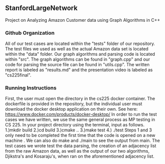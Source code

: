 ## StanfordLargeNetwork
Project on Analyzing Amazon Customer data using Graph Algorithms in C++

### Github Organization
All of our test cases are located within the "tests" folder of our repository. The test files we used as well as the actual Amazon data set is located within the "data" folder. Our graph algorithms and parsing code is located within "src". The graph algorithms can be found in "graph.cpp" and our code for parsing the source file can be found in "utils.cpp". The written report is labeled as "results.md" and the presentation video is labeled as "cs225final".

### Running Instructions
First, the user must open the directory in the cs225 docker container. The dockerfile is provided in the repository, but the individual user must download the docker desktop application on their own. See here: https://www.docker.com/products/docker-desktop/ 
In order to run the test cases we have written, we use the same general process as MP testing in CS 225. In your project directory using the terminal, input as follows.  1.)mkdir build 2.)cd build  3.)cmake .. 3.)make test 4.) ./test Steps 1 and 3 only need  to be completed the first time that the code is opened on a new machine . We can also do make and ./main to see the output from main. The test cases we wrote test the data parsing, the creation of an adjacency list from the raw Amazon data, as well as the output of our two algorithms, Djikstra's and Kosaraju's, when ran on the aforementioned adjacency list. 

